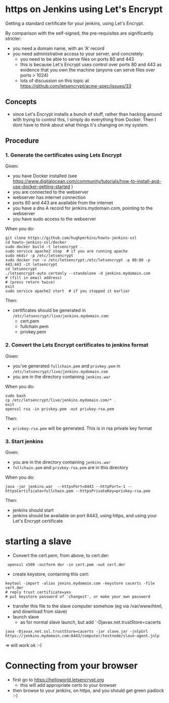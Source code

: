 # https on Jenkins using Let's Encrypt

Getting a standard certificate for your jenkins, using Let's Encrypt.

By comparison with the self-signed, the pre-requisites are significantly stricter:
- you need a domain name, with an 'A' record
- you need administrative access to your server, and concretely:
  - you need to be able to serve files on ports 80 and 443
  - this is because Let's Encrypt uses control over ports 80 and 443 as evidence that you own the machine (anyone can
serve files over ports > 1024)
  - lots of discussion on this topic at https://github.com/letsencrypt/acme-spec/issues/33

## Concepts

- since Let's Encrypt installs a bunch of stuff, rather than hacking around with trying to control this, I simply do
everything from Docker.  Then I dont have to think about what things it's changing on my system.

## Procedure

### 1. Generate the certificates using Lets Encrypt

Given:
- you have Docker installed (see https://www.digitalocean.com/community/tutorials/how-to-install-and-use-docker-getting-started )
- you are connected to the webserver
- webserver has internet connection
- ports 80 and 443 are available from the internet
- you have a dns A record for jenkins.mydomain.com, pointing to the webserver
- you have sudo access to the webserver

When you do:
```
git clone https://github.com/hughperkins/howto-jenkins-ssl
cd howto-jenkins-ssl/docker
sudo docker build -t letsencrypt .
sudo service apache2 stop  # if you are running apache
sudo mkdir -p /etc/letsencrypt
sudo docker run -v /etc/letsencrypt:/etc/letsencrypt -p 80:80 -p 443:443 -it letsencrypt
cd letsencrypt
./letsencrypt-auto certonly --standalone -d jenkins.mydomain.com
# (fill in email address)
# (press return twice)
exit
sudo service apache2 start  # if you stopped it earlier
```
Then:
- certificates should be generated in `/etc/letsencrypt/live/jenkins.mydomain.com`:
  - cert.pem
  - fullchain.pem
  - privkey.pem

### 2. Convert the Lets Encrypt certificates to jenkins format

Given:
- you've generated `fullchain.pem` and `privkey.pem` in `/etc/letsencrypt/live/jenkins.mydomain.com`
- you are in the directory containing `jenkins.war`

When you do:
```
sudo bash
cp /etc/letsencrypt/live/jenkins.mydomain.com/* .
exit
openssl rsa -in privkey.pem -out privkey-rsa.pem
```
Then:
- `privkey-rsa.pem` will be generated.  This is in rsa private key format

### 3. Start jenkins

Given:
- you are in the directory containing `jenkins.war`
- `fullchain.pem` and `privkey-rsa.pem` are in this directory

When you do:
```
java -jar jenkins.war  --httpsPort=8443 --httpPort=-1 --httpsCertificate=fullchain.pem --httpsPrivateKey=privkey-rsa.pem
```
Then:
- jenkins should start
- jenkins should be available on port 8443, using https, and using your Let's Encrypt certificate

# starting a slave

* Convert the cert.pem, from above, to cert.der:
```
 openssl x509 -outform der -in cert.pem -out cert.der
```

* create keystore, containing this cert:

```
keytool -import -alias jenins.mydomain.com -keystore cacerts -file cert.der
# reply trust certificate=yes
# put keystore password of 'changeit', or make your own password
```
* transfer this file to the slave computer somehow (eg via /var/www/html, and download from slave)
* launch slave
  * as for normal slave launch, but add `-Djavax.net.trustStore=cacerts
```
java -Djavax.net.ssl.trustStore=cacerts -jar slave.jar -jnlpUrl https://jenkins.mydomain.com:8443/computer/testnode/slave-agent.jnlp
```
=> will work ok :-)

# Connecting from your browser

- first go to https://helloworld.letsencrypt.org
  - this will add appropriate certs to your browser
- then browse to your jenkins, on https, and you should get green padlock :-)
